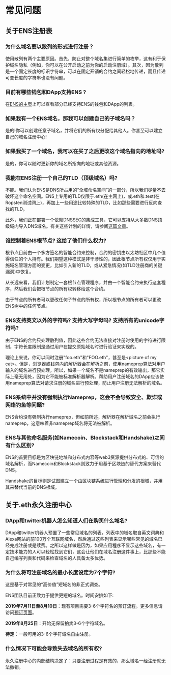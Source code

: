 # 常见问题

## 关于ENS注册表

### 为什么域名要以散列的形式进行注册？

使用散列有两个主要原因。首先，防止对整个域名集进行简单的枚举，这有利于保护域名隐私（例如，你可以在公开启动之前为你的启动注册域）。其次，因为散列是一个固定长度的标识字符串，可以在固定开销的合约之间轻松地传递，而且传递可变长度的字符串也没有问题。

### 目前有哪些钱包和DApp支持ENS ?

在[ENS的主页](https://ens.domains/)上可以查看部分已经支持ENS的钱包和DApp的列表。

### 如果我有一个ENS域名，那我可以创建自己的子域名吗？

是的!你可以创建任意子域名，并将它们的所有权分配给其他人。你甚至可以建立自己的域名注册中心!

### 如果我买了一个域名，我可以在买了之后更改这个域名指向的地址吗?

是的，你可以随时更新你的域名所指向的地址或其他资源。

### 我能在ENS注册一个自己的TLD（顶级域名）吗?

不能。我们认为ENS是DNS所占用的“全域命名空间”的一部分，所以我们尽量不去破坏这个命名空间。ENS上专用的TLD仅限于.eth(在主网上)，或.eth和.test(在Ropsten测试网上)，再加上一些用途比较特殊的TLD，比如那些需要进行反向查找的TLD。

此外，我们正在部署一个依赖DNSSEC的集成工具，它可以支持从大多数DNS顶级域内导入DNS域名。有关这些计划的详情，请参阅[这篇文章](https://medium.com/the-ethereum-name-service/upcoming-changes-to-the-ens-root-a1b78fd52b38)。

### 谁控制着ENS根节点? 这给了他们什么权力?

根节点目前由一个多方签名的智能合约来控制，合约的密钥由以太坊社区中几个值得信任的个人持有。我们期望这种模式是非干涉性的，因此根节点所有权仅用于实施域名管理方面的变更，比如引入新的TLD，或从紧急情况(如TLD注册商的关键漏洞)中恢复。

从长远来看，我们计划制定一套根节点管理程序，并由一个智能合约来执行这套程序，然后我们会把根节点的所有权转移给这个合约。

由于节点的所有者可以更改任何子节点的所有权，所以根节点的所有者可以更改ENS树中的任何节点。

### ENS支持英文以外的字符吗? 支持大写字母吗? 支持所有的unicode字符吗?

由于ENS的合约只处理散列值，因此这些合约无法直接对注册时使用的字符进行限制，字符长度限制是通过用户在提交原始域名时进行验证来实现的。

理论上来说，你可以同时注册"foo.eth"和"FOO.eth"，甚至是&lt;picture of my cat&gt;。但是，浏览器或钱包内的解析器会在解析之前，使用nameprep算法对用户输入的域名进行预处理，所以，如果一个域名不是nameprep的有效输出，那它实际上毫无用处，因为它不能被标准解析器解析。帮助用户注册域名的DApp应该使用nameprep算法对请求注册的域名进行预处理，防止用户注册无法解析的域名。

### ENS系统中并没有强制执行Nameprep，这会不会导致安全、欺诈或网络钓鱼等问题?

ENS合约没有强制执行nameprep，但如前所述，解析器在解析域名之前会执行nameprep，这意味着非nameprep域名将无法被解析。

### ENS与其他命名服务(如Namecoin、Blockstack和Handshake)之间有什么区别?

ENS的首要目标是为区块链地址和分布式内容等web3资源提供分布式的、可信的域名解析，而Namecoin和Blockstack则致力于用基于区块链的替代方案来替代DNS。

Handshake的目标则是试图建立一个由区块链系统进行管理和分发的根域，并用其来替代当前的DNS根域。

## 关于.eth永久注册中心

### DApp和twitter机器人怎么知道人们在购买什么域名?

DApp和twitter机器人预置了一些常见域名的列表，列表中的域名取自英文词典和Alexa网站的前100万个互联网域名，然后通过这些列表来显示哪些常见的域名已经完成注册或是续费。之所以这样做是因为，如果应用程序不显示这些域名，有一定技术能力的人可以轻松找到它们，这会让他们在域名注册这件事上，比那些不能自己编写列表和代码来检查域名的人具备太多优势。

### 为什么将可注册域名的最小长度设定为7个字符?

这是基于对常见的“高价值”短域名的非正式调查。

ENS团队目前正致力于提供更短的域名。时间安排如下:

 **2019年7月11日至8月10日**：现有项目需要3-6个字符名的预订流程。更多信息请访问[预订页面](https://reserve.ens.domains/)。

**2019年8月25日**：开始无保留拍卖3-6个字符域名。

**待定**：一般可用的3-6个字符域名自由注册。

### 什么情况下可能会导致失去域名的所有权?

永久注册中心的内部结构决定了：只要注册过程是有效的，那么域名一经注册就无法撤销。
